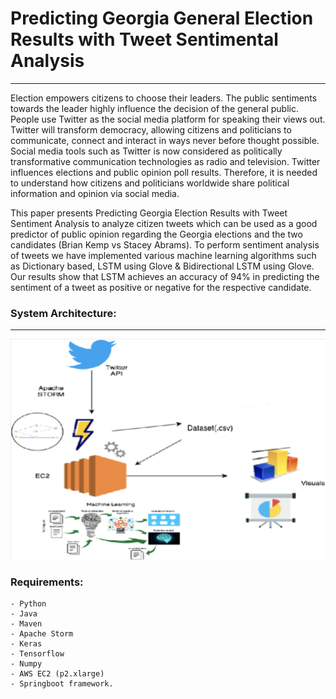 # Predicting Georgia General Election Results with Tweet Sentimental Analysis
-----------

   Election empowers citizens to choose their leaders. The public sentiments towards the leader highly influence the decision of the general public. People use Twitter as the social media platform for speaking their views out. Twitter will transform democracy, allowing citizens and politicians to communicate, connect and interact in ways never before thought possible. Social media tools such as Twitter is now considered as politically transformative communication technologies as radio and television. Twitter influences elections and public opinion poll results. Therefore, it is needed to understand how citizens and politicians worldwide share political information and opinion via social media. 

   This paper presents Predicting Georgia Election Results with Tweet Sentiment Analysis to analyze citizen tweets which can be used as a good predictor of public opinion regarding the Georgia elections and the two candidates (Brian Kemp vs Stacey Abrams). To perform sentiment analysis of tweets we have implemented various machine learning algorithms such as Dictionary based, LSTM using Glove & Bidirectional LSTM using Glove. Our results show that LSTM achieves an accuracy of 94% in predicting the sentiment of a tweet as positive or negative for the respective candidate.  

### System Architecture:
-----------

![alt text](https://github.com/RakeshrBhavsar/Twitter-Sentimental-Analysis-using-Apache-Storm/blob/master/images/Picture1.png "System Architecture")


### Requirements:
    - Python
    - Java
    - Maven
    - Apache Storm
    - Keras 
    - Tensorflow
    - Numpy
    - AWS EC2 (p2.xlarge)
    - Springboot framework. 


